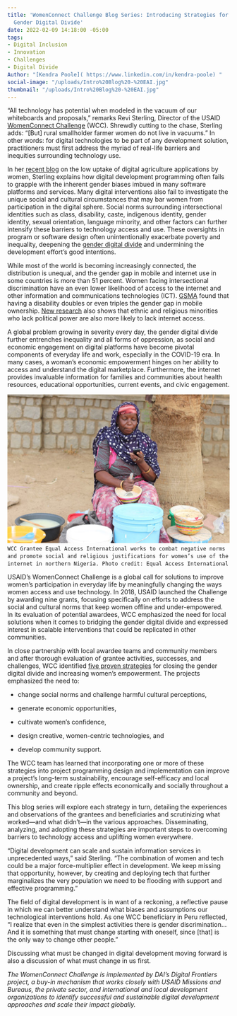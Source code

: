 ```yaml
---
title: 'WomenConnect Challenge Blog Series: Introducing Strategies for Closing the
  Gender Digital Divide'
date: 2022-02-09 14:18:00 -05:00
tags:
- Digital Inclusion
- Innovation
- Challenges
- Digital Divide
Author: "[Kendra Poole]( https://www.linkedin.com/in/kendra-poole) "
social-image: "/uploads/Intro%20Blog%20-%20EAI.jpg"
thumbnail: "/uploads/Intro%20Blog%20-%20EAI.jpg"
---
```


“All technology has potential when modeled in the vacuum of our whiteboards and proposals,” remarks Revi Sterling, Director of the USAID [WomenConnect Challenge](https://www.womenconnectchallenge.org/) (WCC). Shrewdly cutting to the chase, Sterling adds: “\[But\] rural smallholder farmer women do not live in vacuums.” In other words: for digital technologies to be part of any development solution, practitioners must first address the myriad of real-life barriers and inequities surrounding technology use.

In her [recent blog](https://www.agrilinks.org/post/why-women-arent-using-your-ag-app) on the low uptake of digital agriculture applications by women, Sterling explains how digital development programming often fails to grapple with the inherent gender biases imbued in many software platforms and services. Many digital interventions also fail to investigate the unique social and cultural circumstances that may bar women from participation in the digital sphere. Social norms surrounding intersectional identities such as class, disability, caste, indigenous identity, gender identity, sexual orientation, language minority, and other factors can further intensify these barriers to technology access and use. These oversights in program or software design often unintentionally exacerbate poverty and inequality, deepening the [gender digital divide](https://storymaps.arcgis.com/stories/8cf03f8fcb374af8849cb95dc5e47931) and undermining the development effort’s good intentions.

<!--more-->

While most of the world is becoming increasingly connected, the distribution is unequal, and the gender gap in mobile and internet use in some countries is more than 51 percent. Women facing intersectional discrimination have an even lower likelihood of access to the internet and other information and communications technologies (ICT). [GSMA](https://www.gsma.com/mobilefordevelopment/blog/the-digital-divide-at-the-intersection-of-gender-and-disability/) found that having a disability doubles or even triples the gender gap in mobile ownership. [New research](http://science.sciencemag.org/content/sci/353/6304/1151.full.pdf?ijkey=7Wq4RKNGjbIvw&keytype=ref&siteid=sci) also shows that ethnic and religious minorities who lack political power are also more likely to lack internet access.

A global problem growing in severity every day, the gender digital divide further entrenches inequality and all forms of oppression, as social and economic engagement on digital platforms have become pivotal components of everyday life and work, especially in the COVID-19 era. In many cases, a woman’s economic empowerment hinges on her ability to access and understand the digital marketplace. Furthermore, the internet provides invaluable information for families and communities about health resources, educational opportunities, current events, and civic engagement.

![Intro Blog - EAI.jpg](/uploads/Intro%20Blog%20-%20EAI.jpg)\
`WCC Grantee Equal Access International works to combat negative norms and promote social and religious justifications for women’s use of the internet in northern Nigeria. Photo credit: Equal Access International`

USAID’s WomenConnect Challenge is a global call for solutions to improve women’s participation in everyday life by meaningfully changing the ways women access and use technology. In 2018, USAID launched the Challenge by awarding nine grants, focusing specifically on efforts to address the social and cultural norms that keep women offline and under-empowered. In its evaluation of potential awardees, WCC emphasized the need for local solutions when it comes to bridging the gender digital divide and expressed interest in scalable interventions that could be replicated in other communities.

In close partnership with local awardee teams and community members and after thorough evaluation of grantee activities, successes, and challenges, WCC identified [five proven strategies](https://womenconnectchallenge.s3.amazonaws.com/media/uploads/proven_strategies_digitalgenderdivide_final.pdf) for closing the gender digital divide and increasing women’s empowerment. The projects emphasized the need to:

* change social norms and challenge harmful cultural perceptions,

* generate economic opportunities,

* cultivate women’s confidence,

* design creative, women-centric technologies, and

* develop community support.

The WCC team has learned that incorporating one or more of these strategies into project programming design and implementation can improve a project’s long-term sustainability, encourage self-efficacy and local ownership, and create ripple effects economically and socially throughout a community and beyond.

This blog series will explore each strategy in turn, detailing the experiences and observations of the grantees and beneficiaries and scrutinizing what worked—and what didn’t—in the various approaches. Disseminating, analyzing, and adopting these strategies are important steps to overcoming barriers to technology access and uplifting women everywhere.

“Digital development can scale and sustain information services in unprecedented ways,” said Sterling. “The combination of women and tech could be a major force-multiplier effect in development. We keep missing that opportunity, however, by creating and deploying tech that further marginalizes the very population we need to be flooding with support and effective programming.”

The field of digital development is in want of a reckoning, a reflective pause in which we can better understand what biases and assumptions our technological interventions hold. As one WCC beneficiary in Peru reflected, “I realize that even in the simplest activities there is gender discrimination… And it is something that must change starting with oneself, since \[that\] is the only way to change other people.”

Discussing what must be changed in digital development moving forward is also a discussion of what must change in us first.

*The WomenConnect Challenge is implemented by DAI’s Digital Frontiers project, a buy-in mechanism that works closely with USAID Missions and Bureaus, the private sector, and international and local development organizations to identify successful and sustainable digital development approaches and scale their impact globally.*
